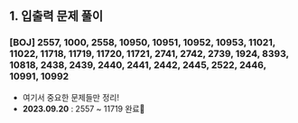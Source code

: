 ## 1. 입출력 문제 풀이
### [BOJ] 2557, 1000, 2558, 10950, 10951, 10952, 10953, 11021, 11022, 11718, 11719, 11720, 11721, 2741, 2742, 2739, 1924, 8393, 10818, 2438, 2439, 2440, 2441, 2442, 2445, 2522, 2446, 10991, 10992
- 여기서 중요한 문제들만 정리!
- **2023.09.20** : 2557 ~ 11719 완료🥰
